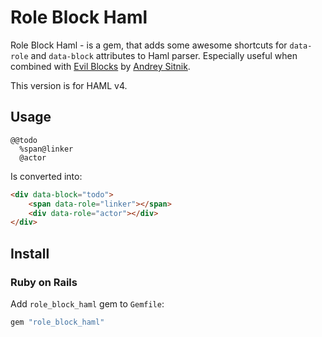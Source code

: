 # Role Block Haml
Role Block Haml - is a gem, that adds some awesome shortcuts for `data-role` and `data-block` attributes to Haml parser.
Especially useful when combined with [Evil Blocks] by [Andrey Sitnik].

This version is for HAML v4.

[Evil Blocks]: https://github.com/ai/evil-blocks
[Andrey Sitnik]: https://github.com/ai

## Usage

```haml
@@todo
  %span@linker
  @actor
```

Is converted into:

```html
<div data-block="todo">
    <span data-role="linker"></span>
    <div data-role="actor"></div>
</div>
```

## Install

### Ruby on Rails

Add `role_block_haml` gem to `Gemfile`:

```ruby
gem "role_block_haml"
```

